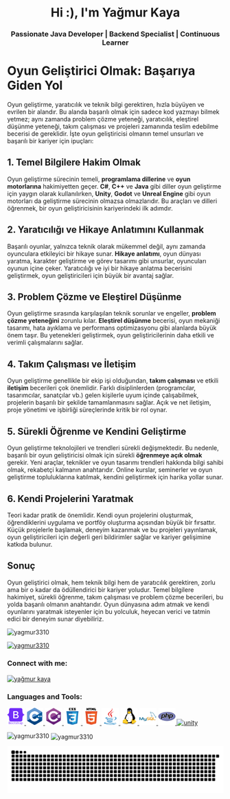 <h1 align="center">Hi :), I'm Yağmur Kaya</h1>
<h3 align="center">Passionate Java Developer | Backend Specialist | Continuous Learner</h3>

# Oyun Geliştirici Olmak: Başarıya Giden Yol

Oyun geliştirme, yaratıcılık ve teknik bilgi gerektiren, hızla büyüyen ve evrilen bir alandır. Bu alanda başarılı olmak için sadece kod yazmayı bilmek yetmez; aynı zamanda problem çözme yeteneği, yaratıcılık, eleştirel düşünme yeteneği, takım çalışması ve projeleri zamanında teslim edebilme becerisi de gereklidir. İşte oyun geliştiricisi olmanın temel unsurları ve başarılı bir kariyer için ipuçları:

## 1. Temel Bilgilere Hakim Olmak
Oyun geliştirme sürecinin temeli, **programlama dillerine** ve **oyun motorlarına** hakimiyetten geçer. **C#**, **C++** ve **Java** gibi diller oyun geliştirme için yaygın olarak kullanılırken, **Unity**, **Godot** ve **Unreal Engine** gibi oyun motorları da geliştirme sürecinin olmazsa olmazlarıdır. Bu araçları ve dilleri öğrenmek, bir oyun geliştiricisinin kariyerindeki ilk adımdır.

## 2. Yaratıcılığı ve Hikaye Anlatımını Kullanmak
Başarılı oyunlar, yalnızca teknik olarak mükemmel değil, aynı zamanda oyunculara etkileyici bir hikaye sunar. **Hikaye anlatımı**, oyun dünyası yaratma, karakter geliştirme ve görev tasarımı gibi unsurlar, oyuncuları oyunun içine çeker. Yaratıcılığı ve iyi bir hikaye anlatma becerisini geliştirmek, oyun geliştiricileri için büyük bir avantaj sağlar.

## 3. Problem Çözme ve Eleştirel Düşünme
Oyun geliştirme sırasında karşılaşılan teknik sorunlar ve engeller, **problem çözme yeteneğini** zorunlu kılar. **Eleştirel düşünme** becerisi, oyun mekaniği tasarımı, hata ayıklama ve performans optimizasyonu gibi alanlarda büyük önem taşır. Bu yetenekleri geliştirmek, oyun geliştiricilerinin daha etkili ve verimli çalışmalarını sağlar.

## 4. Takım Çalışması ve İletişim
Oyun geliştirme genellikle bir ekip işi olduğundan, **takım çalışması** ve etkili **iletişim** becerileri çok önemlidir. Farklı disiplinlerden (programcılar, tasarımcılar, sanatçılar vb.) gelen kişilerle uyum içinde çalışabilmek, projelerin başarılı bir şekilde tamamlanmasını sağlar. Açık ve net iletişim, proje yönetimi ve işbirliği süreçlerinde kritik bir rol oynar.

## 5. Sürekli Öğrenme ve Kendini Geliştirme
Oyun geliştirme teknolojileri ve trendleri sürekli değişmektedir. Bu nedenle, başarılı bir oyun geliştiricisi olmak için sürekli **öğrenmeye açık olmak** gerekir. Yeni araçlar, teknikler ve oyun tasarımı trendleri hakkında bilgi sahibi olmak, rekabetçi kalmanın anahtarıdır. Online kurslar, seminerler ve oyun geliştirme topluluklarına katılmak, kendini geliştirmek için harika yollar sunar.

## 6. Kendi Projelerini Yaratmak
Teori kadar pratik de önemlidir. Kendi oyun projelerini oluşturmak, öğrendiklerini uygulama ve portföy oluşturma açısından büyük bir fırsattır. Küçük projelerle başlamak, deneyim kazanmak ve bu projeleri yayınlamak, oyun geliştiricileri için değerli geri bildirimler sağlar ve kariyer gelişimine katkıda bulunur.

## Sonuç
Oyun geliştirici olmak, hem teknik bilgi hem de yaratıcılık gerektiren, zorlu ama bir o kadar da ödüllendirici bir kariyer yoludur. Temel bilgilere hakimiyet, sürekli öğrenme, takım çalışması ve problem çözme becerileri, bu yolda başarılı olmanın anahtarıdır. Oyun dünyasına adım atmak ve kendi oyunlarını yaratmak isteyenler için bu yolculuk, heyecan verici ve tatmin edici bir deneyim sunar diyebiliriz.


<p align="left"> <img src="https://komarev.com/ghpvc/?username=yagmur3310&label=Profile%20views&color=0e75b6&style=flat" alt="yagmur3310" /> </p>

<p align="left"> <a href="https://github.com/ryo-ma/github-profile-trophy"><img src="https://github-profile-trophy.vercel.app/?username=yagmur3310" alt="yagmur3310" /></a> </p>

<h3 align="left">Connect with me:</h3>
<p align="left">
<a href="https://linkedin.com/in/yağmur kaya" target="blank"><img align="center" src="https://raw.githubusercontent.com/rahuldkjain/github-profile-readme-generator/master/src/images/icons/Social/linked-in-alt.svg" alt="yağmur kaya" height="30" width="40" /></a>
</p>

<h3 align="left">Languages and Tools:</h3>
<p align="left"> <a href="https://getbootstrap.com" target="_blank" rel="noreferrer"> <img src="https://raw.githubusercontent.com/devicons/devicon/master/icons/bootstrap/bootstrap-plain-wordmark.svg" alt="bootstrap" width="40" height="40"/> </a> <a href="https://www.w3schools.com/cpp/" target="_blank" rel="noreferrer"> <img src="https://raw.githubusercontent.com/devicons/devicon/master/icons/cplusplus/cplusplus-original.svg" alt="cplusplus" width="40" height="40"/> </a> <a href="https://www.w3schools.com/cs/" target="_blank" rel="noreferrer"> <img src="https://raw.githubusercontent.com/devicons/devicon/master/icons/csharp/csharp-original.svg" alt="csharp" width="40" height="40"/> </a> <a href="https://www.w3schools.com/css/" target="_blank" rel="noreferrer"> <img src="https://raw.githubusercontent.com/devicons/devicon/master/icons/css3/css3-original-wordmark.svg" alt="css3" width="40" height="40"/> </a> <a href="https://www.w3.org/html/" target="_blank" rel="noreferrer"> <img src="https://raw.githubusercontent.com/devicons/devicon/master/icons/html5/html5-original-wordmark.svg" alt="html5" width="40" height="40"/> </a> <a href="https://www.java.com" target="_blank" rel="noreferrer"> <img src="https://raw.githubusercontent.com/devicons/devicon/master/icons/java/java-original.svg" alt="java" width="40" height="40"/> </a> <a href="https://www.linux.org/" target="_blank" rel="noreferrer"> <img src="https://raw.githubusercontent.com/devicons/devicon/master/icons/linux/linux-original.svg" alt="linux" width="40" height="40"/> </a> <a href="https://www.mysql.com/" target="_blank" rel="noreferrer"> <img src="https://raw.githubusercontent.com/devicons/devicon/master/icons/mysql/mysql-original-wordmark.svg" alt="mysql" width="40" height="40"/> </a> <a href="https://www.php.net" target="_blank" rel="noreferrer"> <img src="https://raw.githubusercontent.com/devicons/devicon/master/icons/php/php-original.svg" alt="php" width="40" height="40"/> </a> <a href="https://unity.com/" target="_blank" rel="noreferrer"> <img src="https://www.vectorlogo.zone/logos/unity3d/unity3d-icon.svg" alt="unity" width="40" height="40"/> </a> </p>

<p><img align="left" src="https://github-readme-stats.vercel.app/api/top-langs?username=yagmur3310&show_icons=true&locale=en&layout=compact" alt="yagmur3310" /></p>

<p>&nbsp;<img align="center" src="https://github-readme-stats.vercel.app/api?username=yagmur3310&show_icons=true&locale=en" alt="yagmur3310" /></p>


<picture>
  <source media="(prefers-color-scheme: dark)" srcset="https://raw.githubusercontent.com/CagatayAkkas/CagatayAkkas/output/github-contribution-grid-snake-dark.svg">
  <source media="(prefers-color-scheme: light)" srcset="https://raw.githubusercontent.com/CagatayAkkas/CagatayAkkas/output/github-contribution-grid-snake.svg">

 
  <img alt="github contribution grid snake animation" src="https://raw.githubusercontent.com/CagatayAkkas/CagatayAkkas/output/github-contribution-grid-snake.svg">
</picture>
